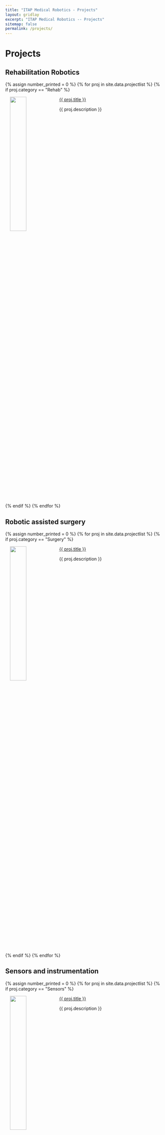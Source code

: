 ```yaml
---
title: "ITAP Medical Robotics - Projects"
layout: gridlay
excerpt: "ITAP Medical Robotics -- Projects"
sitemap: false
permalink: /projects/
---
```



# Projects

## Rehabilitation Robotics

{% assign number_printed = 0 %}
{% for proj in site.data.projectlist %}
{% if proj.category == "Rehab" %}
    <div style="padding-left:15px;padding-right:15px;">
        <div class="well" style="overflow: hidden;">
            <img src="{{ site.url }}{{ site.baseurl }}/images/projpic/{{ proj.image }}" class="img-responsive" width="33%" style="float: left" />
            <pubtit><a href="{{ site.url }}{{ site.baseurl }}/projects/{{ proj.url }}">{{ proj.title }}</a></pubtit>
            <p>{{ proj.description }}</p>
        </div>
    </div>
{% endif %}
{% endfor %}

## Robotic assisted surgery

{% assign number_printed = 0 %}
{% for proj in site.data.projectlist %}
{% if proj.category == "Surgery" %}
    <div style="padding-left:15px;padding-right:15px;">
        <div class="well" style="overflow: hidden;">
            <img src="{{ site.url }}{{ site.baseurl }}/images/projpic/{{ proj.image }}" class="img-responsive" width="33%" style="float: left" />
            <pubtit><a href="{{ site.url }}{{ site.baseurl }}/projects/{{ proj.url }}">{{ proj.title }}</a></pubtit>
            <p>{{ proj.description }}</p>
        </div>
    </div>
{% endif %}
{% endfor %}

## Sensors and instrumentation

{% assign number_printed = 0 %}
{% for proj in site.data.projectlist %}
{% if proj.category == "Sensors" %}
    <div style="padding-left:15px;padding-right:15px;">
        <div class="well" style="overflow: hidden;">
            <img src="{{ site.url }}{{ site.baseurl }}/images/projpic/{{ proj.image }}" class="img-responsive" width="33%" style="float: left" />
            <pubtit><a href="{{ site.url }}{{ site.baseurl }}/projects/{{ proj.url }}">{{ proj.title }}</a></pubtit>
            <p>{{ proj.description }}</p>
        </div>
    </div>
{% endif %}
{% endfor %}

<p> &nbsp; </p>

<!--
{% assign number_printed = 0 %}
{% for proj in site.data.projectlist %}

<div style="padding-left:15px;padding-right:15px;">
<div class="well" style="overflow: hidden;">
<img src="{{ site.url }}{{ site.baseurl }}/images/projpic/{{ proj.image }}" class="img-responsive" width="33%" style="float: left" />
<pubtit><a href="{{ site.url }}{{ site.baseurl }}/projects/{{ proj.url }}">{{ proj.title }}</a></pubtit>
<p>{{ proj.description }}</p>
</div>
</div>


{% endfor %}
<p> &nbsp; </p>
-->



